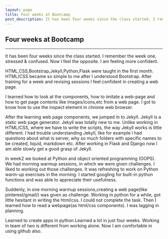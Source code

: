```yaml
---
layout: page
title: Four weeks at Bootcamp
post_description: It has been four weeks since the class started. I remember the week one, stressed & confused.Now I feel the opposite. I am feeling more confident. ...
---
```

<div class="post">
<h2>
    Four weeks at Bootcamp
</h2>
<hr>

It has been four weeks since the class started.
I remember the week one, stressed & confused. 
Now I feel the opposite. I am feeling more confident.

HTML,CSS,Bootstrap,Jekyll,Python,Flask were taught in the first month. HTML/CSS became so simple to me after I understood Bootstrap. After training for a week and revising sessions I feel confident in creating a web page.

I learned how to look at the components, how to imitate a web-page and how to get page contents like images/icons,etc from a web page. I got to know how to use the inspect element in chrome web browser.

After the learning web page components, we jumped in to Jekyll. Jekyll is a static web page generator. Jekyll was totally new to me. Unlike working in HTML/CSS, where we have to write the scripts, the way Jekyll works is little different. I had trouble understanding Jekyll, like for example I had questions about what is server, why so much folders with specific names to be created, liquid, markdown etc. After working in Flask and Django now I am able slowly get a good grasp of Jekyll.

In week2 we looked at Python and object oriented programming (OOPS). We had morning warmup sessions, in which we were given challenges. I liked to working out those challenges. It was refreshing to work on Python warm-up exercises in the morning. I started googling for built-in python functions and was able to appreciate their usefulness.

Suddenly, in one morning warmup sessions,creating a web page(like pinterest/gmail/) was given as challenge. Working in python for a while, got little hesitant in writing the html/css. I could not complete the task. Then I learned how to read a webpage(as html/css components). I was lagging in planning.

Learned to create apps in python.Learned a lot in just four weeks. Working in team of two is different from working alone. Now I am comfortable in using github also. 



</div>
